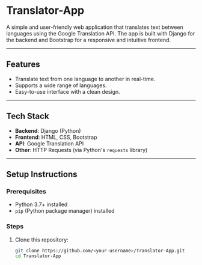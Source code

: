# Translator-App
A simple and user-friendly web application that translates text between languages using the Google Translation API. The app is built with Django for the backend and Bootstrap for a responsive and intuitive frontend.

---

## Features
- Translate text from one language to another in real-time.
- Supports a wide range of languages.
- Easy-to-use interface with a clean design.

---

## Tech Stack
- **Backend**: Django (Python)
- **Frontend**: HTML, CSS, Bootstrap
- **API**: Google Translation API
- **Other**: HTTP Requests (via Python's `requests` library)

---

## Setup Instructions

### Prerequisites
- Python 3.7+ installed
- `pip` (Python package manager) installed

### Steps
1. Clone this repository:
   ```bash
   git clone https://github.com/<your-username>/Translator-App.git
   cd Translator-App
